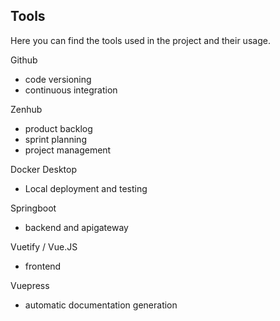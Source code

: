 Tools
- 

Here you can find the tools used in the project and their usage.

Github
- code versioning
- continuous integration

Zenhub
- product backlog
- sprint planning
- project management

Docker Desktop
- Local deployment and testing

Springboot
- backend and apigateway

Vuetify / Vue.JS
- frontend

Vuepress
- automatic documentation generation


